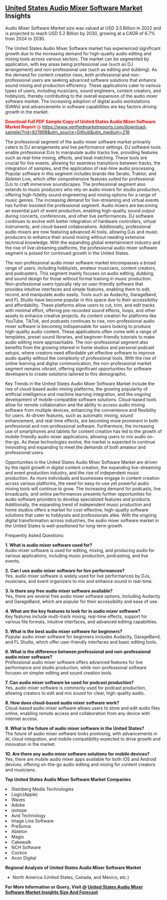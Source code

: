 <h2><a href="https://www.verifiedmarketreports.com/download-sample/?rid=821998&amp;utm_source=Github&amp;utm_medium=218" target="_blank">United States Audio Mixer Software Market</a> Insights</h2><p>Audio Mixer Software Market size was valued at USD 3.5 Billion in 2022 and is projected to reach USD 5.2 Billion by 2030, growing at a CAGR of 6.7% from 2024 to 2030.</p><p><p>The United States Audio Mixer Software market has experienced significant growth due to the increasing demand for high-quality audio editing and mixing tools across various sectors. The market can be segmented by application, with key areas being professional use (such as DJ arrangement) and non-professional use (such as editing and dubbing). As the demand for content creation rises, both professional and non-professional users are seeking advanced software solutions that enhance sound mixing and production efficiency. These applications cater to various types of users, including musicians, sound engineers, content creators, and hobbyists, thereby contributing to the overall expansion of the audio mixer software market. The increasing adoption of digital audio workstations (DAWs) and advancements in software capabilities are key factors driving growth in the market. <p><span class=""><span style="color: #ff0000;"><strong>Download Full PDF Sample Copy of United States Audio Mixer Software Market Report</strong> @ </span><a href="https://www.verifiedmarketreports.com/download-sample/?rid=821998&amp;utm_source=Github&amp;utm_medium=218" target="_blank">https://www.verifiedmarketreports.com/download-sample/?rid=821998&amp;utm_source=Github&amp;utm_medium=218</a></span></p></p> <p>The professional segment of the audio mixer software market primarily caters to DJ arrangements and live performance settings. DJ software tools enable professional DJs to manipulate audio tracks live, providing features such as real-time mixing, effects, and beat matching. These tools are crucial for live events, allowing for seamless transitions between tracks, the integration of samples, and the application of real-time audio processing. Popular software in this segment includes brands like Serato, Traktor, and Ableton Live, which offer comprehensive features suited for professional DJs to craft immersive soundscapes. The professional segment also extends to music producers who rely on audio mixers for studio production, offering high-fidelity sound engineering and mixing options for a range of music genres. The increasing demand for live-streaming and virtual events has further boosted the professional segment. Audio mixers are becoming an essential part of event production, enabling high-quality sound output during concerts, conferences, and other live performances. DJ software continues to evolve with better integration of hardware controllers, virtual instruments, and cloud-based collaborations. Additionally, professional audio mixers are now featuring advanced AI tools, allowing DJs and music producers to enhance their sound mixing without needing extensive technical knowledge. With the expanding global entertainment industry and the rise of live-streaming platforms, the professional audio mixer software segment is poised for continued growth in the United States. <p>The non-professional audio mixer software market encompasses a broad range of users, including hobbyists, amateur musicians, content creators, and podcasters. This segment mainly focuses on audio editing, dubbing, and sound design for those without formal training in music production. Non-professional users typically rely on user-friendly software that provides intuitive interfaces and simple features, enabling them to edit, record, and manipulate audio easily. Tools such as Audacity, GarageBand, and FL Studio have become popular in this space due to their accessibility and affordability. These platforms allow users to cut, trim, and edit tracks with minimal effort, offering pre-recorded sound effects, loops, and other assets to enhance creative projects. As content creation for platforms like YouTube, TikTok, and podcasts continues to rise, non-professional audio mixer software is becoming indispensable for users looking to produce high-quality audio content. These applications often come with a range of templates, preset sound libraries, and beginner-friendly tutorials to make audio editing more approachable. The non-professional segment also benefits from the growing interest in home studios and personal podcast setups, where creators need affordable yet effective software to improve audio quality without the complexity of professional tools. With the rise of online learning and digital communication, the non-professional market segment remains vibrant, offering significant opportunities for software developers to create solutions tailored to this demographic. <p>Key Trends in the United States Audio Mixer Software Market include the rise of cloud-based audio mixing platforms, the growing popularity of artificial intelligence and machine learning integration, and the ongoing development of mobile-compatible software solutions. Cloud-based tools allow for remote collaboration and the ability to access audio mixing software from multiple devices, enhancing the convenience and flexibility for users. AI-driven features, such as automatic mixing, sound enhancement, and real-time effects, are becoming more prominent in both professional and non-professional software. Furthermore, the increasing use of smartphones and tablets for content creation has led to the growth of mobile-friendly audio mixer applications, allowing users to mix audio on-the-go. As these technologies evolve, the market is expected to continue innovating and expanding to meet the demands of both amateur and professional users. <p>Opportunities in the United States Audio Mixer Software Market are driven by the rapid growth in digital content creation, the expanding live-streaming and event production industry, and the rise of independent music production. As more individuals and businesses engage in content creation across various platforms, the need for easy-to-use yet powerful audio mixing tools will continue to grow. The increasing demand for podcasts, live broadcasts, and online performances presents further opportunities for audio software providers to develop specialized features and products. Additionally, the expanding trend of independent music production and home studios offers a market for cost-effective, high-quality software solutions that cater to hobbyists and professionals alike. With the ongoing digital transformation across industries, the audio mixer software market in the United States is well-positioned for long-term growth. <p>Frequently Asked Questions:</p> <p><strong>1. What is audio mixer software used for?</strong><br> Audio mixer software is used for editing, mixing, and producing audio for various applications, including music production, podcasting, and live events.</p> <p><strong>2. Can I use audio mixer software for live performances?</strong><br> Yes, audio mixer software is widely used for live performances by DJs, musicians, and event organizers to mix and enhance sound in real-time.</p> <p><strong>3. Is there any free audio mixer software available?</strong><br> Yes, there are several free audio mixer software options, including Audacity and GarageBand, which are popular for their accessibility and ease of use.</p> <p><strong>4. What are the key features to look for in audio mixer software?</strong><br> Key features include multi-track mixing, real-time effects, support for various file formats, intuitive interfaces, and advanced editing capabilities.</p> <p><strong>5. What is the best audio mixer software for beginners?</strong><br> Popular audio mixer software for beginners includes Audacity, GarageBand, and FL Studio, which offer user-friendly interfaces and basic editing tools.</p> <p><strong>6. What is the difference between professional and non-professional audio mixer software?</strong><br> Professional audio mixer software offers advanced features for live performance and studio production, while non-professional software focuses on simpler editing and sound creation tools.</p> <p><strong>7. Can audio mixer software be used for podcast production?</strong><br> Yes, audio mixer software is commonly used for podcast production, allowing creators to edit and mix sound for clear, high-quality audio.</p> <p><strong>8. How does cloud-based audio mixer software work?</strong><br> Cloud-based audio mixer software allows users to store and edit audio files online, enabling remote access and collaboration from any device with internet access.</p> <p><strong>9. What is the future of audio mixer software in the United States?</strong><br> The future of audio mixer software looks promising, with advancements in AI, cloud integration, and mobile compatibility expected to drive growth and innovation in the market.</p> <p><strong>10. Are there any audio mixer software solutions for mobile devices?</strong><br> Yes, there are mobile audio mixer apps available for both iOS and Android devices, offering on-the-go audio editing and mixing for content creators and musicians.</p> </p><p><strong>Top United States Audio Mixer Software Market Companies</strong></p><div data-test-id=""><p><li>Steinberg Media Technologies</li><li> Logic(Apple)</li><li> Waves</li><li> Adobe</li><li> izotope</li><li> Avid Technology</li><li> Image Line Software</li><li> PreSonus</li><li> Ableton</li><li> Magix</li><li> Cakewalk</li><li> NCH Software</li><li> Cockos</li><li> Acon Digital</li></p><div><strong>Regional Analysis of&nbsp;United States Audio Mixer Software Market</strong></div><ul><li dir="ltr"><p dir="ltr">North America&nbsp;(United States, Canada, and Mexico, etc.)</p></li></ul><p><strong>For More Information or Query, Visit @&nbsp;</strong><strong><a href="https://www.verifiedmarketreports.com/product/audio-mixer-software-market/?utm_source=Github&amp;utm_medium=218" target="_blank">United States Audio Mixer Software Market Insights Size And Forecast</a></strong></p></div>
